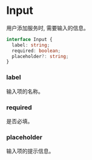 # Input

用户添加服务时, 需要输入的信息。

```typescript
interface Input {
  label: string;
  required: boolean;
  placeholder?: string;
}
```

### label

输入项的名称。

### required

是否必填。

### placeholder

输入项的提示信息。
